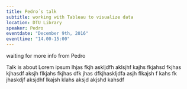 ```yaml
---
title: Pedro´s talk
subtitle: working with Tableau to visualize data 
location: DTU Library
speaker: Pedro
eventdate: "December 9th, 2016"
eventtime: "14.00-15:00"
---
```


waiting for more info from Pedro

Talk is about Lorem ipsum lhjas fkjh askljdfh aklsjhf kajhs fkjahsd fkjhas kjhasdf
aksjh flkjahs fkjhas dfk jhas dfkjhaskljdfa
asjh flkajsh f kahs fk jhaskdjf
aksjdhf lkajsh klahs
aksjd akjshd kahsdf
